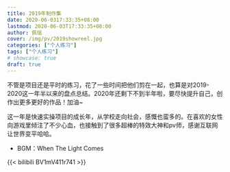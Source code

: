 ```yaml
---
title: 2019年制作集
date: 2020-06-0317:33:35+08:00
lastmod: 2020-06-03T17:33:35+08:00
author: 佩瑶
cover: /img/pv/2019showreel.jpg
categories: ["个人练习"]
tags: ["个人练习"]
# showcase: true
draft: true
---
```


不管是项目还是平时的练习，花了一些时间把他们剪在一起，也算是对2019-2020这一年半以来的盘点总结。2020年还剩下不到半年啦，要尽快提升自己，创作出更多更好的作品！加油~

<!--more-->

这一年是快速实操项目的成长年，从学校走向社会，感慨也蛮多的。在喜欢的女性向游戏里倾注了不少心血，也接触到了很多超棒的特效大神和pv师，感谢互联网让世界变平哈哈。
- BGM：When The Light Comes

{{< bilibili BV1mV411r741 >}}

